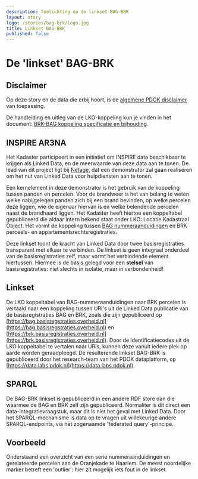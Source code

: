 ```yaml
---
description: Toelichting op de linkset BAG-BRK
layout: story
logo: /stories/bag-brk/logo.jpg
title: Linkset BAG-BRK
published: false
---
```

# De 'linkset' BAG-BRK

## Disclaimer

Op deze story en de data die erbij hoort, is de [algemene PDOK
disclaimer](https://www.pdok.nl/nl/pdok-producten) van toepassing.

De handleiding en uitleg van de LKO-koppeling kun je vinden in het
document: [BRK-BAG koppeling specificatie en
bijhouding](https://www.kadaster.nl/documents/20838/87954/BRK-BAG+koppeling+-+specificatie+en+bijhouding/d62103e7-3215-4942-ad90-c76e5fb3097d).


## INSPIRE AR3NA

Het Kadaster participeert in een initiatief om INSPIRE data
beschikbaar te krijgen als Linked Data, en de meerwaarde van deze data
aan te tonen.  De lead van dit project ligt bij
[Netage](http://netage.nl/), dat een demonstrator zal gaan realiseren
om het nut van Linked Data voor hulpdiensten aan te tonen.

Een kernelement in deze demonstrator is het gebruik van de koppeling
tussen panden en percelen.  Voor de brandweer is het van belang te
weten welke nabijgelegen panden zich bij een brand bevinden, op welke
percelen deze liggen, wie de eigenaar hiervan is en welke belendende
percelen naast de brandhaard liggen.  Het Kadaster heeft hiertoe een
koppeltabel gepubliceerd die aldaar intern bekend staat onder LKO:
Locatie Kadastraal Object.  Het vormt de koppeling tussen [BAG
nummeraanduidingen](https://bag.basisregistraties.overheid.nl/query/model#Nummeraanduiding)
en BRK perceels- en appartementsrechtsregistraties.

Deze linkset toont de kracht van Linked Data door twee
basisregistraties transparant met elkaar te verbinden.  De linkset is
geen integraal onderdeel van de basisregistraties zelf, maar vormt het
verbindende element hiertussen.  Hiermee is de basis gelegd voor een
**stelsel** van basisregistraties: niet slechts in isolatie, maar in
verbondenheid!

## Linkset

De LKO koppeltabel van BAG-nummeraanduidingen naar BRK percelen is
vertaald naar een koppeling tussen URI's uit de Linked Data publicatie
van de basisregistraties BAG en BRK, zoals die zijn gepubliceerd op
[https://bag.basisregstraties.overheid.nl](https://bag.basisregstraties.overheid.nl)
en
[https://brk.basisregistraties.overheid.nl](https://brk.basisregistraties.overheid.nl).
Door de identificatiecodes uit de LKO koppeltabel te vertalen naar
URIs, kunnen deze vanuit iedere plek op aarde worden geraadpleegd.  De
resulterende linkset BAG-BRK is gepubliceerd door het research-team
van het PDOK dataplatform, op
[https://data.labs.pdok.nl](https://data.labs.pdok.nl).

## SPARQL

De BAG-BRK linkset is gepubliceerd in een andere RDF store dan die
waarmee de BAG en BRK zelf zijn gepubliceerd.  Normaliter is dit
direct een data-integratievraagstuk, maar dit is niet het geval met
Linked Data.  Door het SPARQL-mechanisme is data op te vragen uit
willekeurige andere SPARQL-endpoints, via het zogenaamde 'federated
query'-principe.

## Voorbeeld

Onderstaand een overzicht van een serie nummeraanduidingen en
gerelateerde percelen aan de Oranjekade te Haarlem.  De meest
noordelijke marker betreft een 'outlier': hier zit mogelijk iets fout
in de linkset.

<query data-endpoint="https://data.pdok.nl/sparql"
     data-query-ref="percelen-en-nummeraanduidingen.rq"
     data-output="geo"
     data-showQuery>
</query>
